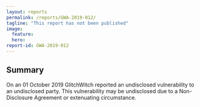 ```yaml
---
layout: reports
permalink: /reports/GWA-2019-012/
tagline: "This report has not been published"
image:
  feature:
  hero:
report-id: GWA-2019-012
---
```


## Summary
On an 01 October 2019 GlitchWitch reported an undisclosed vulnerability to an undisclosed party. This vulnerability may be undisclosed due to a Non-Disclosure Agreement or extenuating circumstance.
